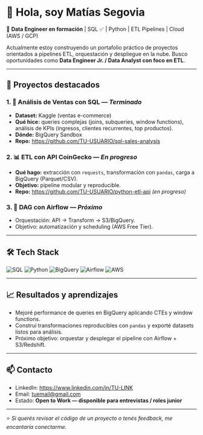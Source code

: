 # 👋 Hola, soy Matías Segovia

🎯 **Data Engineer en formación** | SQL ✅ | Python | ETL Pipelines | Cloud (AWS / GCP)

Actualmente estoy construyendo un portafolio práctico de proyectos orientados a pipelines ETL, orquestación y despliegue en la nube. Busco oportunidades como **Data Engineer Jr. / Data Analyst con foco en ETL**.

---

## 🚀 Proyectos destacados

### 1. 🛒 **Análisis de Ventas con SQL** — *Terminado*
- **Dataset:** Kaggle (ventas e-commerce)  
- **Qué hice:** queries complejas (joins, subqueries, window functions), análisis de KPIs (ingresos, clientes recurrentes, top productos).  
- **Dónde:** BigQuery Sandbox  
- **Repo:** https://github.com/TU-USUARIO/sql-sales-analysis

### 2. 📊 **ETL con API CoinGecko** — *En progreso*
- **Qué hago:** extracción con `requests`, transformación con `pandas`, carga a BigQuery (Parquet/CSV).  
- **Objetivo:** pipeline modular y reproducible.  
- **Repo:** https://github.com/TU-USUARIO/python-etl-api *(en progreso)*

### 3. 🔄 **DAG con Airflow** — *Próximo*
- Orquestación: API → Transform → S3/BigQuery.  
- Objetivo: automatización y scheduling (AWS Free Tier).

---

## 🛠️ Tech Stack
![SQL](https://img.shields.io/badge/SQL-336791?style=for-the-badge&logo=postgresql&logoColor=white)
![Python](https://img.shields.io/badge/Python-3776AB?style=for-the-badge&logo=python&logoColor=white)
![BigQuery](https://img.shields.io/badge/BigQuery-4285F4?style=for-the-badge&logo=googlecloud&logoColor=white)
![Airflow](https://img.shields.io/badge/Airflow-017CEE?style=for-the-badge&logo=apacheairflow&logoColor=white)
![AWS](https://img.shields.io/badge/AWS-232F3E?style=for-the-badge&logo=amazonaws&logoColor=white)

---

## 📈 Resultados y aprendizajes
- Mejoré performance de queries en BigQuery aplicando CTEs y window functions.  
- Construí transformaciones reproducibles con `pandas` y exporté datasets listos para análisis.  
- Próximo objetivo: orquestar y desplegar el pipeline con Airflow + S3/Redshift.

---

## 📫 Contacto
- LinkedIn: https://www.linkedin.com/in/TU-LINK  
- Email: tuemail@gmail.com  
- Estado: **Open to Work — disponible para entrevistas / roles junior**

---

⭐ *Si querés revisar el código de un proyecto o tenés feedback, me encantaría conectarme.*
